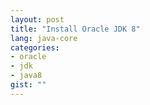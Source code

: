 ```yaml
---
layout: post
title: "Install Oracle JDK 8"
lang: java-core
categories:
- oracle
- jdk
- java8
gist: ""
---
```



